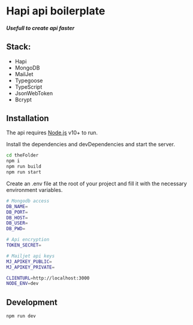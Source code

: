 # Hapi api boilerplate

##### Usefull to create api faster

## Stack:

- Hapi
- MongoDB
- MailJet
- Typegoose
- TypeScript
- JsonWebToken
- Bcrypt

## Installation

The api requires [Node.js](https://nodejs.org/) v10+ to run.

Install the dependencies and devDependencies and start the server.

```sh
cd theFolder
npm i
npm run build
npm run start
```

Create an .env file at the root of your project and fill it with the necessary environment variables.

```sh
# Mongodb access
DB_NAME=
DB_PORT=
DB_HOST=
DB_USER=
DB_PWD=

# Api encryption
TOKEN_SECRET=

# Mailjet api keys
MJ_APIKEY_PUBLIC=
MJ_APIKEY_PRIVATE=

CLIENTURL=http://localhost:3000
NODE_ENV=dev
```

## Development

```sh
npm run dev
```
